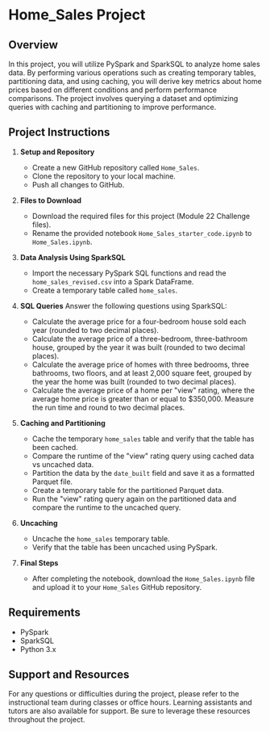# Home_Sales Project

## Overview

In this project, you will utilize PySpark and SparkSQL to analyze home sales data. By performing various operations such as creating temporary tables, partitioning data, and using caching, you will derive key metrics about home prices based on different conditions and perform performance comparisons. The project involves querying a dataset and optimizing queries with caching and partitioning to improve performance.

## Project Instructions

1. **Setup and Repository**
   - Create a new GitHub repository called `Home_Sales`.
   - Clone the repository to your local machine.
   - Push all changes to GitHub.

2. **Files to Download**
   - Download the required files for this project (Module 22 Challenge files).
   - Rename the provided notebook `Home_Sales_starter_code.ipynb` to `Home_Sales.ipynb`.

3. **Data Analysis Using SparkSQL**
   - Import the necessary PySpark SQL functions and read the `home_sales_revised.csv` into a Spark DataFrame.
   - Create a temporary table called `home_sales`.

4. **SQL Queries**
   Answer the following questions using SparkSQL:
   - Calculate the average price for a four-bedroom house sold each year (rounded to two decimal places).
   - Calculate the average price of a three-bedroom, three-bathroom house, grouped by the year it was built (rounded to two decimal places).
   - Calculate the average price of homes with three bedrooms, three bathrooms, two floors, and at least 2,000 square feet, grouped by the year the home was built (rounded to two decimal places).
   - Calculate the average price of a home per "view" rating, where the average home price is greater than or equal to $350,000. Measure the run time and round to two decimal places.

5. **Caching and Partitioning**
   - Cache the temporary `home_sales` table and verify that the table has been cached.
   - Compare the runtime of the "view" rating query using cached data vs uncached data.
   - Partition the data by the `date_built` field and save it as a formatted Parquet file.
   - Create a temporary table for the partitioned Parquet data.
   - Run the "view" rating query again on the partitioned data and compare the runtime to the uncached query.

6. **Uncaching**
   - Uncache the `home_sales` temporary table.
   - Verify that the table has been uncached using PySpark.

7. **Final Steps**
   - After completing the notebook, download the `Home_Sales.ipynb` file and upload it to your `Home_Sales` GitHub repository.

## Requirements

- PySpark
- SparkSQL
- Python 3.x

## Support and Resources

For any questions or difficulties during the project, please refer to the instructional team during classes or office hours. Learning assistants and tutors are also available for support. Be sure to leverage these resources throughout the project.

 
